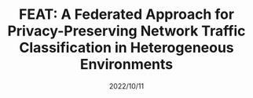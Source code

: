 ---
title: "FEAT: A Federated Approach for Privacy-Preserving Network Traffic Classification in Heterogeneous Environments"
collection: publications
permalink: /publication/2022/10/11-1274-1285
date: 2022/10/11
venue: 'IEEE Internet of Things Journal'
citation: 'Yingya Guo, Dan Wang FEAT: A Federated Approach for Privacy-Preserving Network Traffic Classification in Heterogeneous Environments, IEEE Internet of Things Journal , 2022, 10(2): 1274-1285'
---